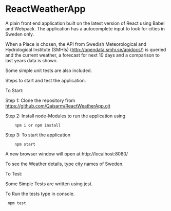 # ReactWeatherApp
A plain front end application built on the latest version of React using Babel and Webpack.
The application has a autocomplete input to look for cities in Sweden only.

 When a Place is chosen, the API from Swedish Meteorological and Hydrological Institute (SMHIs) (http://opendata.smhi.se/apidocs/) is queried and the current weather, a forecast for next 10 days and a comparison to last years data is shown.

Some simple unit tests are also included.

Steps to start and test the application.

To Start:

Step 1: Clone the repository from https://github.com/Qaisarm/ReactWeatherApp.git

Step 2: Install node-Modules to run the application using

        npm i or npm install
 
Step 3: To start the application 

        npm start
        
  A new browser window will open at  http://localhost:8080/
  
  To see the Weather details, type city names of Sweden.
  
  To Test:
  
  Some Simple Tests are written using jest.
  
  To Run the tests type in console.
  
     npm test
  
  
        


